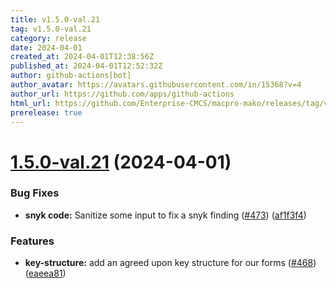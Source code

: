 ```yaml
---
title: v1.5.0-val.21
tag: v1.5.0-val.21
category: release
date: 2024-04-01
created_at: 2024-04-01T12:38:56Z
published_at: 2024-04-01T12:52:32Z
author: github-actions[bot]
author_avatar: https://avatars.githubusercontent.com/in/15368?v=4
author_url: https://github.com/apps/github-actions
html_url: https://github.com/Enterprise-CMCS/macpro-mako/releases/tag/v1.5.0-val.21
prerelease: true
---
```


# [1.5.0-val.21](https://github.com/Enterprise-CMCS/macpro-mako/compare/v1.5.0-val.20...v1.5.0-val.21) (2024-04-01)


### Bug Fixes

* **snyk code:**  Sanitize some input to fix a snyk finding ([#473](https://github.com/Enterprise-CMCS/macpro-mako/issues/473)) ([af1f3f4](https://github.com/Enterprise-CMCS/macpro-mako/commit/af1f3f4dd74b12269bb767c9e2a51ac85ca7cc1e))


### Features

* **key-structure:** add an agreed upon key structure for our forms ([#468](https://github.com/Enterprise-CMCS/macpro-mako/issues/468)) ([eaeea81](https://github.com/Enterprise-CMCS/macpro-mako/commit/eaeea818d5499a92b5aefb7928a62463dbb829df))




